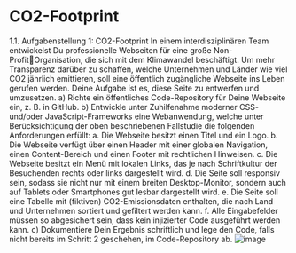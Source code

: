 # CO2-Footprint
1.1. Aufgabenstellung 1: CO2-Footprint
In einem interdisziplinären Team entwickelst Du professionelle Webseiten für eine große Non-ProfitOrganisation, die sich mit dem Klimawandel beschäftigt. Um mehr Transparenz darüber zu schaffen, welche 
Unternehmen und Länder wie viel CO2 jährlich emittieren, soll eine öffentlich zugängliche Webseite ins Leben 
gerufen werden. Deine Aufgabe ist es, diese Seite zu entwerfen und umzusetzen.
a) Richte ein öffentliches Code-Repository für Deine Webseite ein, z. B. in GitHub.
b) Entwickle unter Zuhilfenahme moderner CSS- und/oder JavaScript-Frameworks eine Webanwendung, 
welche unter Berücksichtigung der oben beschriebenen Fallstudie die folgenden Anforderungen erfüllt:
a. Die Webseite besitzt einen Titel und ein Logo.
b. Die Webseite verfügt über einen Header mit einer globalen Navigation, einen Content-Bereich
und einen Footer mit rechtlichen Hinweisen.
c. Die Webseite besitzt ein Menü mit lokalen Links, das je nach Schriftkultur der Besuchenden 
rechts oder links dargestellt wird.
d. Die Seite soll responsiv sein, sodass sie nicht nur mit einem breiten Desktop-Monitor, sondern 
auch auf Tablets oder Smartphones gut lesbar dargestellt wird.
e. Die Seite soll eine Tabelle mit (fiktiven) CO2-Emissionsdaten enthalten, die nach Land und 
Unternehmen sortiert und gefiltert werden kann.
f. Alle Eingabefelder müssen so abgesichert sein, dass kein injizierter Code ausgeführt werden 
kann.
c) Dokumentiere Dein Ergebnis schriftlich und lege den Code, falls nicht bereits im Schritt 2 geschehen, im 
Code-Repository ab.
![image](https://github.com/Suwi1206/CO2-Footprint/assets/157323796/34ba4bde-d17b-4026-902d-e55111a24bb8)
